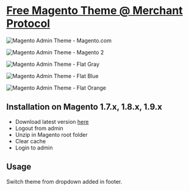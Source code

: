 # [Free Magento Theme @ Merchant Protocol](https://merchantprotocol.com/)

![Magento Admin Theme - Magento.com](http://i.imgur.com/9o7Dt70.png)

![Magento Admin Theme - Magento 2](http://i.imgur.com/gYzYTeI.png)

![Magento Admin Theme - Flat Gray](http://i.imgur.com/RZ5CjHA.png)
 
![Magento Admin Theme - Flat Blue](http://i.imgur.com/aJWxNBm.png)

![Magento Admin Theme - Flat Orange](http://i.imgur.com/Yb2JWNL.png)

## Installation on Magento 1.7.x, 1.8.x, 1.9.x

* Download latest version [here](https://github.com/merchantprotocol/Free-Magento-Admin-Theme/master.zip)
* Logout from admin
* Unzip in Magento root folder
* Clear cache
* Login to admin

## Usage

Switch theme from dropdown added in footer.
